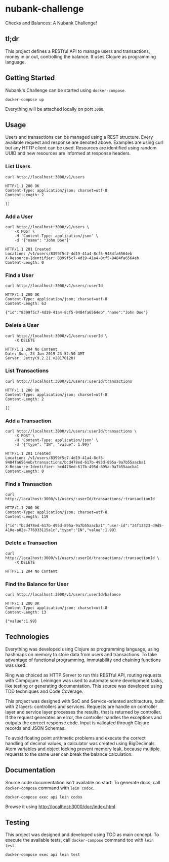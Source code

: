 # nubank-challenge

Checks and Balances: A Nubank Challenge!

## tl;dr

This project defines a RESTful API to manage users and transactions, money in or
out, controlling the balance. It uses Clojure as programming language.

## Getting Started

Nubank's Challenge can be started using `docker-compose`.

```
docker-compose up
```

Everything will be attached locally on port `3000`.

## Usage

Users and transactions can be managed using a REST structure. Every available
request and response are denoted above. Examples are using curl but any HTTP
client can be used. Resources are identified using random UUID and new resources
are informed at response headers.

### List Users

```
curl http://localhost:3000/v1/users

HTTP/1.1 200 OK
Content-Type: application/json; charset=utf-8
Content-Length: 2

[]
```

### Add a User

```
curl http://localhost:3000/v1/users \
    -X POST \
    -H 'Content-Type: application/json' \
    -d '{"name": "John Doe"}'

HTTP/1.1 201 Created
Location: /v1/users/8399f5c7-4d19-41a4-8cf5-9484fa6564eb
X-Resource-Identifier: 8399f5c7-4d19-41a4-8cf5-9484fa6564eb
Content-Length: 0
```

### Find a User

```
curl http://localhost:3000/v1/users/:userId

HTTP/1.1 200 OK
Content-Type: application/json; charset=utf-8
Content-Length: 63

{"id":"8399f5c7-4d19-41a4-8cf5-9484fa6564eb","name":"John Doe"}
```

### Delete a User

```
curl http://localhost:3000/v1/users/:userId \
    -X DELETE

HTTP/1.1 204 No Content
Date: Sun, 23 Jun 2019 23:52:50 GMT
Server: Jetty(9.2.21.v20170120)
```

### List Transactions

```
curl http://localhost:3000/v1/users/:userId/transactions

HTTP/1.1 200 OK
Content-Type: application/json; charset=utf-8
Content-Length: 2

[]
```

### Add a Transaction

```
curl http://localhost:3000/v1/users/:userId/transactions \
    -X POST \
    -H 'Content-Type: application/json' \
    -d '{"type": "IN", "value": 1.99}'

HTTP/1.1 201 Created
Location: /v1/users/8399f5c7-4d19-41a4-8cf5-9484fa6564eb/transactions/bcd478ed-617b-495d-895a-9a7b55aacba1
X-Resource-Identifier: bcd478ed-617b-495d-895a-9a7b55aacba1
Content-Length: 0
```

### Find a Transaction

```
curl http://localhost:3000/v1/users/:userId/transactions/:transactionId

HTTP/1.1 200 OK
Content-Type: application/json; charset=utf-8
Content-Length: 119

{"id":"bcd478ed-617b-495d-895a-9a7b55aacba1","user-id":"24f13323-d9d5-410e-a02a-776933115a1c","type":"IN","value":1.99}
```

### Delete a Transaction

```
curl http://localhost:3000/v1/users/:userId/transactions/:transactionId \
    -X DELETE

HTTP/1.1 204 No Content
```

### Find the Balance for User

```
curl http://localhost:3000/v1/users/:userId/balance

HTTP/1.1 200 OK
Content-Type: application/json; charset=utf-8
Content-Length: 13

{"value":1.99}
```

## Technologies

Everything was developed using Clojure as programming language, using hashmaps
on memory to store data from users and transactions. To take advantage of
functional programming, immutability and chaining functions was used.

Ring was choiced as HTTP Server to run this RESTful API, routing requests with
Compojure. Leiningen was used to automate some development tasks, like testing
or generating documentation. This source was developed using TDD techniques and
Code Coverage.

This project was designed with SoC and Service-oriented architecture, built with
2 layers: controllers and services. Requests are handle on controller layer and
service layer processes the results, that is returned by controller. If the
request generates an error, the controller handles the exceptions and outputs
the correct response code. Input is validated through Clojure records and JSON
Schemas.

To avoid floating point arithmetic problems and execute the correct handling of
decimal values, a calculator was created using BigDecimals. Atom variables and
object locking prevent memory leak, because multiple requests to the same user
can break the balance calculation.

## Documentation

Source code documentation isn't available on start. To generate docs, call
`docker-compose` command with `lein codox`.

```
docker-compose exec api lein codox
```

Browse it using
[http://localhost:3000/doc/index.html](http://localhost:3000/doc/index.html).

## Testing

This project was designed and developed using TDD as main concept. To execute
the available tests, call `docker-compose` command too with `lein test`.

```
docker-compose exec api lein test
```
